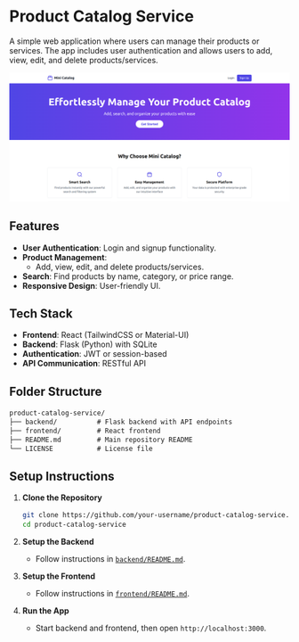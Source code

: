 # Product Catalog Service

A simple web application where users can manage their products or services. The app includes user authentication and allows users to add, view, edit, and delete products/services.

![Homepage](./assets/cat_home.png)

## Features

- **User Authentication**: Login and signup functionality.
- **Product Management**:
  - Add, view, edit, and delete products/services.
- **Search**: Find products by name, category, or price range.
- **Responsive Design**: User-friendly UI.

## Tech Stack

- **Frontend**: React (TailwindCSS or Material-UI)
- **Backend**: Flask (Python) with SQLite
- **Authentication**: JWT or session-based
- **API Communication**: RESTful API

## Folder Structure

```
product-catalog-service/
├── backend/          # Flask backend with API endpoints
├── frontend/         # React frontend
├── README.md         # Main repository README
└── LICENSE           # License file
```

## Setup Instructions

1. **Clone the Repository**
   ```sh
   git clone https://github.com/your-username/product-catalog-service.git
   cd product-catalog-service
   ```

2. **Setup the Backend**
   - Follow instructions in [`backend/README.md`](backend/README.md).

3. **Setup the Frontend**
   - Follow instructions in [`frontend/README.md`](frontend/README.md).

4. **Run the App**
   - Start backend and frontend, then open `http://localhost:3000`.

